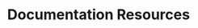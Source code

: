 ---
title: Documentation Resources
permalink: /resources/documentation/
category: documentation
layout: resources
---